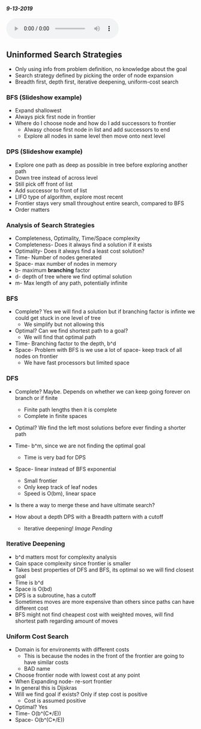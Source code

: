 #### _9-13-2019_
<audio controls>
  <source src="/Audio/450-9-13-2019.mp3" type="audio/mpeg">
Your browser does not support the audio element. 
</audio>

## Uninformed Search Strategies
* Only using info from problem definition, no knowledge about the goal
* Search strategy defined by picking the order of node expansion
* Breadth first, depth first, iterative deepening, uniform-cost search

### BFS (Slideshow example)
* Expand shallowest 
* Always pick first node in frontier 
* Where do I choose node and how do I add successors to frontier
    * Alwasy choose first node in list and add successors to end
    * Explore all nodes in same level then move onto next level
### DPS (Slideshow example)
* Explore one path as deep as possible in tree before exploring another path
* Down tree instead of across level
* Still pick off front of list
* Add successor to front of list 
* LIFO type of algorithm, explore most recent
* Frontier stays very small throughout entire search, compared to BFS
* Order matters

### Analysis of Search Strategies
* Completeness, Optimality, Time/Space complexity
* Completeness- Does it always find a solution if it exists
* Optimality- Does it always find a least cost solution?
* Time- Number of nodes generated
* Space- max number of nodes in memory
* b- maximum **branching** factor
* d- depth of tree where we find optimal solution
* m- Max length of any path, potentially infinite
### BFS
* Complete? Yes we will find a solution but if branching factor is infinte we could get stuck in one level of tree
    * We simplify but not allowing this
* Optimal? Can we find shortest path to a goal? 
    * We will find that optimal path
* Time- Branching factor to the depth, b^d
* Space- Problem with BFS is we use a lot of space- keep track of all nodes on frontier
    * We have fast processors but limited space
### DFS
* Complete? Maybe. Depends on whether we can keep going forever on branch or if finite
    * Finite path lengths then it is complete
    * Complete in finite spaces
* Optimal? We find the left most solutions before ever finding a shorter path
* Time- b^m, since we are not finding the optimal goal 
    * Time is very bad for DPS 
* Space- linear instead of BFS exponential
    * Small frontier
    * Only keep track of leaf nodes
    * Speed is O(bm), linear space

* Is there a way to merge these and have ultimate search? 
* How about a depth DPS with a Breadth pattern with a cutoff
    * Iterative deepening!
_Image Pending_
### Iterative Deepening
* b^d matters most for complexity analysis
* Gain space complexity since frontier is smaller
* Takes best properties of DFS and BFS, its optimal so we will find closest goal
* Time is b^d
* Space is O(bd)
* DPS is a subroutine, has a cutoff
* Sometimes moves are more expensive than others since paths can have different cost
* BFS might not find cheapest cost with weighted moves, will find shortest path regarding amount of moves

### Uniform Cost Search
* Domain is for environemts with different costs
    * This is because the nodes in the front of the frontier are going to have similar costs
    * BAD name
* Choose frontier node with lowest cost at any point
* When Expanding node- re-sort frontier
* In general this is Dijskras 
* Will we find goal if exists? Only if step cost is positive
    * Cost is assumed positive
* Optimal? Yes
* Time- O(b^(C*/E))
* Space- O(b^(C*/E)) 